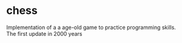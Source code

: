# chess
Implementation of a a age-old game to practice programming skills.\
The first update in 2000 years
